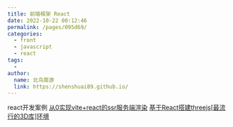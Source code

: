```yaml
---
title: 前端框架 React
date: 2022-10-22 00:12:46
permalink: /pages/095d69/
categories:
  - front
  - javascript
  - react
tags:
  - 
author: 
  name: 北鸟南游
  link: https://shenshuai89.github.io/
---
```


react开发案例
[从0实现vite+react的ssr服务端渲染](./从0实现vite+react的ssr服务端渲染.md)
[基于React搭建threejs[最流行的3D库]环境](./基于React搭建threejs[最流行的3D库]环境.md)